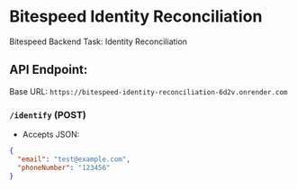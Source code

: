 # Bitespeed Identity Reconciliation

Bitespeed Backend Task: Identity Reconciliation

## API Endpoint:
Base URL: `https://bitespeed-identity-reconciliation-6d2v.onrender.com`

### `/identify` (POST)
- Accepts JSON:
```json
{
  "email": "test@example.com",
  "phoneNumber": "123456"
}

